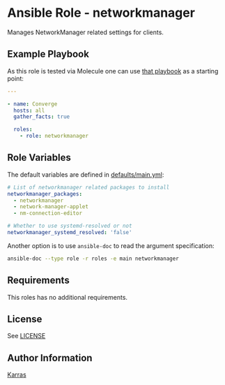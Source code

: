# Ansible Role - networkmanager

Manages NetworkManager related settings for clients.

## Example Playbook

As this role is tested via Molecule one can use [that
playbook](./molecule/default/converge.yml) as a starting point:

```yaml
---

- name: Converge
  hosts: all
  gather_facts: true

  roles:
    - role: networkmanager
```

## Role Variables

The default variables are defined in [defaults/main.yml](./defaults/main.yml):

```yaml
# List of networkmanager related packages to install
networkmanager_packages:
  - networkmanager
  - network-manager-applet
  - nm-connection-editor

# Whether to use systemd-resolved or not
networkmanager_systemd_resolved: 'false'
```

Another option is to use `ansible-doc` to read the argument specification:

```sh
ansible-doc --type role -r roles -e main networkmanager
```

## Requirements

This roles has no additional requirements.

## License

See [LICENSE](./LICENSE)

## Author Information

[Karras](https://github.com/karras)
